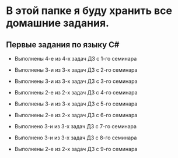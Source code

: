 # В этой папке я буду хранить все домашние задания. 

## Первые задания по языку С#

* Выполнены 4-е из 4-х задач ДЗ с 1-го семинара

* Выполнены 3-и из 3-х задач ДЗ с 2-го семинара

* Выполнены 3-и из 3-х задач ДЗ с 3-го семинара

* Выполнены 2-е из 2-х задач ДЗ с 4-го семинара

* Выполнены 3-и из 3-х задач ДЗ с 5-го семинара

* Выполнены 2-е из 2-х задач ДЗ с 6-го семинара

* Выполнено 3-и из 3-х задач ДЗ с 7-го семинара

* Выполнено 3-и из 3-х задач ДЗ с 8-го семинара

* Выполнены 2-е из 2-х задач ДЗ с 9-го семинара
